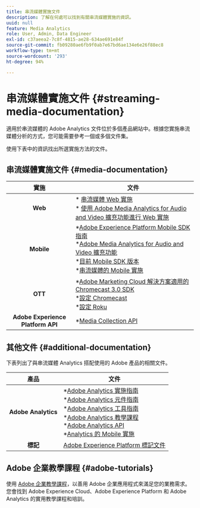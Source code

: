 ```yaml
---
title: 串流媒體實施文件
description: 了解在何處可以找到有關串流媒體實施的資訊。
uuid: null
feature: Media Analytics
role: User, Admin, Data Engineer
exl-id: c37aeea2-7c8f-4815-ae28-634ae691e84f
source-git-commit: fb09280ae6fb9f0ab7e67bd6ae134e6e26f88ec8
workflow-type: tm+mt
source-wordcount: '293'
ht-degree: 94%

---
```


# 串流媒體實施文件 {#streaming-media-documentation}

適用於串流媒體的 Adobe Analytics 文件位於多個產品網站中。根據您實施串流媒體分析的方式，您可能需要參考一個或多個文件集。

使用下表中的資訊找出所選實施方法的文件。

## 串流媒體實施文件 {#media-documentation}

| 實施 | 文件 |
|:-----------------------:|----------------|
| **Web** | * [串流媒體 Web 實施](/help/implementation/media-sdk/setup/web-implementation.md) <br>* [使用 Adobe Media Analytics  for Audio and Video 擴充功能進行 Web 實施 ](https://experienceleague.adobe.com/docs/experience-platform/tags/extensions/adobe/media-analytics-3x/overview.html?lang=zh-Hant) |
| **Mobile** | *[Adobe Experience Platform Mobile SDK 指南](https://developer.adobe.com/client-sdks/documentation/) <br> *[Adobe Media Analytics for Audio and Video 擴充功能](https://developer.adobe.com/client-sdks/documentation/adobe-media-analytics/)<br> *[目前 Mobile SDK 版本](https://developer.adobe.com/client-sdks/documentation/current-sdk-versions/) <br> *[串流媒體的 Mobile 實施](/help/implementation/media-sdk/setup/mobile-implementation.md) |  |  |
| **OTT** | *[Adobe Marketing Cloud 解決方案適用的 Chromecast 3.0 SDK](https://adobe-marketing-cloud.github.io/media-sdks/reference/chromecast/)<br> *[設定 Chromecast](/help/implementation/media-sdk/setup/set-up-chromecast.md)<br> *[設定 Roku](/help/implementation/media-sdk/setup/set-up-roku.md) |
| **Adobe Experience Platform API** | *[Media Collection API](/help/implementation/media-collection-api/mc-api-overview.md) |

## 其他文件 {#additional-documentation}

下表列出了與串流媒體 Analytics 搭配使用的 Adobe 產品的相關文件。

| 產品 | 文件 |
|:-----------------------:|----------------|
| **Adobe Analytics** | *[Adobe Analytics 實施指南](https://experienceleague.adobe.com/docs/analytics/implementation/home.html?lang=zh-Hant)<br>  *[Adobe Analytics 元件指南](https://experienceleague.adobe.com/docs/analytics/components/home.html?lang=zh-Hant)<br> *[Adobe Analytics 工具指南](https://experienceleague.adobe.com/docs/analytics/analyze/home.html?lang=zh-Hant)<br> *[Adobe Analytics 教學課程](https://experienceleague.adobe.com/docs/analytics.html?lang=zh-Hant#tutorials) <br> *[Adobe Analytics API](https://developer.adobe.com/analytics-apis/docs/2.0/)<br> *[Analytics 的 Mobile 實施](https://developer.adobe.com/client-sdks/documentation/adobe-analytics/) |
| **標記** | [Adobe Experience Platform 標記文件](https://experienceleague.adobe.com/docs/experience-platform/tags/home.html) |

## Adobe 企業教學課程 {#adobe-tutorials}

使用 [Adobe 企業教學課程](https://experienceleague.adobe.com/docs/home-tutorials.html?lang=zh-Hant)，以善用 Adobe 企業應用程式來滿足您的業務需求。您會找到 Adobe Experience Cloud、Adobe Experience Platform 和 Adobe Analytics 的實用教學課程和培訓。
